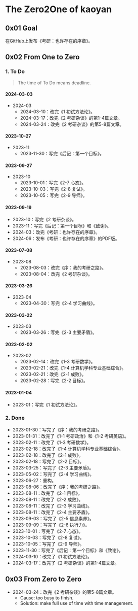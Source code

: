 # The Zero2One of kaoyan

## 0x01 Goal

在GitHub上发布《考研：也许存在的序章》。

## 0x02 From One to Zero

### 1. To Do

> The time of To Do means deadline.

#### 2024-03-03

- 2024-03
  - 2024-03-10：改完《1 初试方法论》。
  - 2024-03-17：改完《2 考研杂谈》的第1-4篇文章。
  - 2024-03-24：改完《2 考研杂谈》的第5-8篇文章。

#### 2023-10-27

- 2023-11
  - 2023-11-30：写完《后记：第一个目标》。

#### 2023-09-27

- 2023-10
  - 2023-10-01：写完《2-7 心态》。
  - 2023-10-03：写完《2-8 复试》。
  - 2023-10-05：写完《2-9 导师》。

#### 2023-09-19

- 2023-10：写完《2 考研杂谈》。
- 2023-11：写完《后记：第一个目标》和《致谢》。
- 2024-03：改完《考研：也许存在的序章》。
- 2024-06：发布《考研：也许存在的序章》的PDF版。

#### 2023-07-08

- 2023-08
  - 2023-08-03：改完《序：我的考研之路》。
  - 2023-08-04：改完《2 考研杂谈》。

#### 2023-03-26

- 2023-04
  - 2023-04-30：写完《2-4 学习曲线》。

#### 2023-03-22

- 2023-03
  - 2023-03-26：写完《2-3 主要矛盾》。

#### 2023-02-02

- 2023-02
  - 2023-02-14：改完《1-3 考研数学》。
  - 2023-02-21：改完《1-4 计算机学科专业基础综合》。
  - 2023-02-21：改完《2-1 成败》。
  - 2023-02-28：写完《2-2 目标》。

#### 2023-01-04

- 2023-01：写完《1 初试方法论》。

### 2. Done

- 2023-01-30：写完了《序：我的考研之路》。
- 2023-01-31：改完了《1-1 考研政治》和《1-2 考研英语》。
- 2023-02-11：改完了《1-3 考研数学》。
- 2023-02-18：改完了《1-4 计算机学科专业基础综合》。
- 2023-02-18：改完了《2-1 成败》。
- 2023-02-18：写完了《2-2 目标》。
- 2023-03-25：写完了《2-3 主要矛盾》。
- 2023-05-02：写完了《2-4 学习曲线》。
- 2023-06-27：重构。
- 2023-08-06：改完了《序：我的考研之路》。
- 2023-08-11：改完了《2-1 目标》。
- 2023-08-11：改完了《2-2 成败》。
- 2023-08-11：改完了《2-3 学习曲线》。
- 2023-08-11：改完了《2-4 主要矛盾》。
- 2023-09-03：写完了《2-5 信息素养》。
- 2023-09-09：写完了《2-6 执行力》。
- 2023-10-01：写完了《2-7 心态》。
- 2023-10-03：写完了《2-8 复试》。
- 2023-10-05：写完了《2-9 导师》。
- 2023-11-30：写完了《后记：第一个目标》和《致谢》。
- 2024-03-10：改完了《1 初试方法论》。
- 2024-03-17：改完了《2 考研杂谈》的第1-4篇文章。

## 0x03 From Zero to Zero

- 2024-03-24：改完《2 考研杂谈》的第5-8篇文章。
  - Cause: too busy to finish.
  - Solution: make full use of time with time management.
